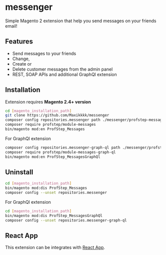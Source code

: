 # messenger
Simple Magento 2 extension that help you send messages on your friends email!

## Features 
- Send messages to your friends
- Change,
- Create or 
- Delete customer messages from the admin panel
- REST, SOAP APIs and additional GraphQl extension

## Installation
Extension requires **Magento 2.4+ version**

```sh
cd [magento_installation_path]
git clone https://github.com/Maxikkkk/messenger
composer config repositories.messenger path ./messenger/profstep-messages
composer require profstep/module-messages
bin/magento mod:en ProfStep_Messages
```
For GraphQl extension
```sh
composer config repositories.messenger-graph-ql path ./messenger/profstep-messages-graph-ql
composer require profstep/module-messages-graph-ql
bin/magento mod:en ProfStep_MessagesGraphQl
```

## Uninstall

```sh
cd [magento_installation_path]
bin/magento mod:dis ProfStep_Messages
composer config --unset repositories.messenger
```
For GraphQl extension
```sh
cd [magento_installation_path]
bin/magento mod:dis ProfStep_MessagesGraphQl
composer config --unset repositories.messenger-graph-ql
```
## React App
This extension can be integrates with [React App](https://github.com/Maxikkkk/react-messenger).
